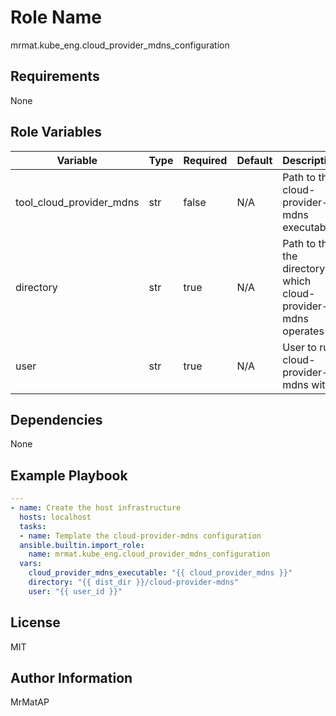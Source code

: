 Role Name
=========

mrmat.kube_eng.cloud_provider_mdns_configuration

Requirements
------------

None

Role Variables
--------------

| Variable                 | Type | Required | Default | Description                                                     |
|--------------------------|------|----------|---------|-----------------------------------------------------------------|
| tool_cloud_provider_mdns | str  | false    | N/A     | Path to the cloud-provider-mdns executable                      |
| directory                | str  | true     | N/A     | Path to the the directory in which cloud-provider-mdns operates |
| user                     | str  | true     | N/A     | User to run cloud-provider-mdns with                            |


Dependencies
------------

None

Example Playbook
----------------

```yaml
---
- name: Create the host infrastructure
  hosts: localhost
  tasks:
  - name: Template the cloud-provider-mdns configuration
  ansible.builtin.import_role:
    name: mrmat.kube_eng.cloud_provider_mdns_configuration
  vars:
    cloud_provider_mdns_executable: "{{ cloud_provider_mdns }}"
    directory: "{{ dist_dir }}/cloud-provider-mdns"
    user: "{{ user_id }}"
```

License
-------

MIT

Author Information
------------------

MrMatAP
